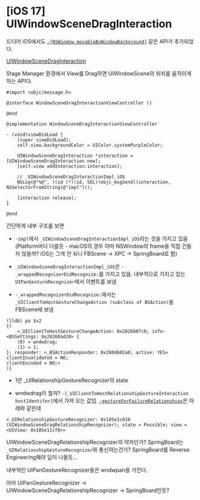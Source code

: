 # [iOS 17] UIWindowSceneDragInteraction

드디어 iOS에서도 [`-[NSWindow movableByWindowBackground]`](https://developer.apple.com/documentation/appkit/nswindow/1419072-movablebywindowbackground) 같은 API가 추가되었다.

 [UIWindowSceneDragInteraction](https://developer.apple.com/documentation/uikit/uiwindowscenedraginteraction)

Stage Manager 환경에서 View를 Drag하면 UIWindowScene의 위치를 움직이게 하는 API다.

```objc
#import <objc/message.h>

@interface WindowSceneDragInteractionViewController ()

@end

@implementation WindowSceneDragInteractionViewController

- (void)viewDidLoad {
    [super viewDidLoad];
    self.view.backgroundColor = UIColor.systemPurpleColor;
    
    UIWindowSceneDragInteraction *interaction = [UIWindowSceneDragInteraction new];
    [self.view addInteraction:interaction];
    
    // _UIWindowSceneDragInteractionImpl_iOS
    NSLog(@"%@", ((id (*)(id, SEL))objc_msgSend)(interaction, NSSelectorFromString(@"impl")));
    
    [interaction release];
}

@end
```

간단하게 내부 구조를 보면

- `-impl`에서 `_UIWindowSceneDragInteractionImpl_iOS`라는 것을 가지고 있음 (Platform마다 다를듯 - macOS의 경우 아마 NSWindow의 frame을 직접 건들지 않을까? iOS는 그게 안 되니 FBScene -> XPC -> SpringBoard로 함)

- `_UIWindowSceneDragInteractionImpl_iOS`은 `-_wrappedRecognizerDidRecognize:`를 가지고 있음. 내부적으로 가지고 있는 `UIPanGestureRecognizer`에서 이벤트를 보냄

- `-_wrappedRecognizerDidRecognize:`에서는 `_UIClientToHostGestureChangeAction (subclass of BSAction)`을 FBScene에 보냄

```objc
(lldb) po $x2
{(
    <_UIClientToHostGestureChangeAction: 0x2826807c0; info: <BSSettings: 0x28268ad20> {
    (0) = wndwdrag;
    (1) = 1;
}; responder: <_BSActionResponder: 0x280d602a0; active: YES> clientInvalidated = NO;
clientEncoded = NO;>
)}
```

- 1은 _UIRelationshipGestureRecognizer의 state

- wndwdrag이 뭘까? `-[_UIClientToHostRelationshipGestureInteraction hostIdentifer]`에서 가져 오는 값임. [`-gestureForFailureRelationships`](https://developer.apple.com/documentation/uikit/uiwindowscenedraginteraction/4200083-gestureforfailurerelationships)은 아래와 같은데

```
<_UIRelationshipGestureRecognizer: 0x105e1c010 (UIWindowSceneDragRelationshipRecognizer); state = Possible; view = <UIView: 0x105e11cf0>>
```

UIWindowSceneDragRelationshipRecognizer의 약자인가? SpringBoard는 `_UIRelationshipGestureRecognizer`와 통신하는건가? SpringBoard를 Reverse Engineering해야 답이 나올듯...

내부적인 UIPanGestureRecognizer들은 wndwpan을 가진다.

아마 UIPanGestureRecognizer -> UIWindowSceneDragRelationshipRecognizer -> SpringBoard인듯?
